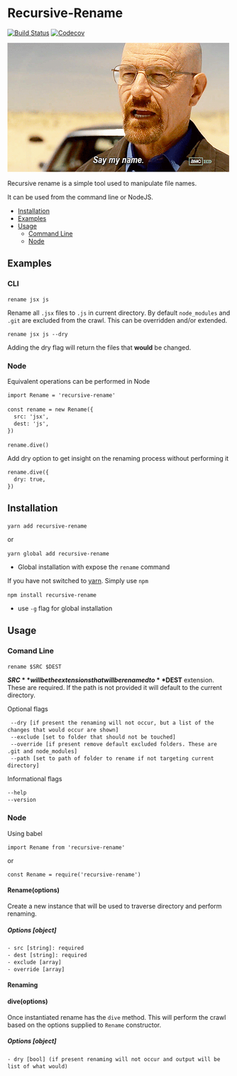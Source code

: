 # Recursive-Rename

[![Build Status](https://travis-ci.org/HeroProtagonist/recursive-rename.svg?branch=master)](https://travis-ci.org/HeroProtagonist/recursive-rename)
[![Codecov](https://img.shields.io/codecov/c/github/HeroProtagonist/recursive-rename.svg)](https://codecov.io/github/HeroProtagonist/recursive-rename)

![walter-white](gif/walter-white.gif)

Recursive rename is a simple tool used to manipulate file names. 

It can be used from the command line or NodeJS. 

* [Installation](#installation)
* [Examples](#examples)
* [Usage](#usage)
	- [Command Line](#command-line)
	- [Node](#node) 

## Examples

### CLI

	rename jsx js

Rename all `.jsx` files to `.js` in current directory. By default `node_modules` and `.git` are excluded from the crawl. This can be overridden and/or extended.

	rename jsx js --dry
Adding the dry flag will return the files that **would** be changed.	
###  Node

Equivalent operations can be performed in Node

```
import Rename = 'recursive-rename'

const rename = new Rename({
  src: 'jsx',
  dest: 'js',
})

rename.dive()
```

Add dry option to get insight on the renaming process without performing it

```
rename.dive({
  dry: true,
})
```



## Installation

`yarn add recursive-rename`

or

`yarn global add recursive-rename`

- Global installation with expose the `rename` command

If you have not switched to [yarn](https://yarnpkg.com/). Simply use `npm`

`npm install recursive-rename`

- use `-g` flag for global installation


## Usage

### Comand Line

`rename $SRC $DEST`

**$SRC** will be the extensions that will be renamed to **$DEST** extension. These are required. If the path is not provided it will default to the current directory.


Optional flags

```
 --dry [if present the renaming will not occur, but a list of the changes that would occur are shown]
 --exclude [set to folder that should not be touched]
 --override [if present remove default excluded folders. These are .git and node_modules]
 --path [set to path of folder to rename if not targeting current directory]
```

Informational flags

```
--help
--version
```

### Node

Using babel

	import Rename from 'recursive-rename'

or 

	const Rename = require('recursive-rename')

#### Rename(options)

Create a new instance that will be used to traverse directory and perform renaming. 

##### Options [object]
	- src [string]: required
	- dest [string]: required
	- exclude [array]
	- override [array]

#### Renaming


#### dive(options)
Once instantiated rename has the `dive` method. This will perform the crawl based on the options supplied to `Rename` constructor.

##### Options [object]
	- dry [bool] (if present renaming will not occur and output will be list of what would) 


